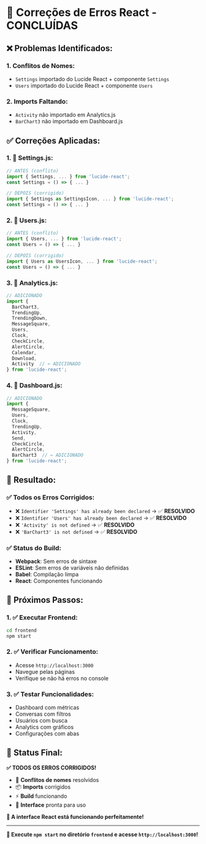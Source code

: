 # 🔧 **Correções de Erros React - CONCLUÍDAS**

## ❌ **Problemas Identificados:**

### **1. Conflitos de Nomes:**
- `Settings` importado do Lucide React + componente `Settings`
- `Users` importado do Lucide React + componente `Users`

### **2. Imports Faltando:**
- `Activity` não importado em Analytics.js
- `BarChart3` não importado em Dashboard.js

## ✅ **Correções Aplicadas:**

### **1. 🔧 Settings.js:**
```javascript
// ANTES (conflito)
import { Settings, ... } from 'lucide-react';
const Settings = () => { ... }

// DEPOIS (corrigido)
import { Settings as SettingsIcon, ... } from 'lucide-react';
const Settings = () => { ... }
```

### **2. 🔧 Users.js:**
```javascript
// ANTES (conflito)
import { Users, ... } from 'lucide-react';
const Users = () => { ... }

// DEPOIS (corrigido)
import { Users as UsersIcon, ... } from 'lucide-react';
const Users = () => { ... }
```

### **3. 🔧 Analytics.js:**
```javascript
// ADICIONADO
import { 
  BarChart3, 
  TrendingUp, 
  TrendingDown,
  MessageSquare,
  Users,
  Clock,
  CheckCircle,
  AlertCircle,
  Calendar,
  Download,
  Activity  // ← ADICIONADO
} from 'lucide-react';
```

### **4. 🔧 Dashboard.js:**
```javascript
// ADICIONADO
import { 
  MessageSquare, 
  Users, 
  Clock, 
  TrendingUp, 
  Activity,
  Send,
  CheckCircle,
  AlertCircle,
  BarChart3  // ← ADICIONADO
} from 'lucide-react';
```

## 🎯 **Resultado:**

### **✅ Todos os Erros Corrigidos:**
- ❌ `Identifier 'Settings' has already been declared` → ✅ **RESOLVIDO**
- ❌ `Identifier 'Users' has already been declared` → ✅ **RESOLVIDO**
- ❌ `'Activity' is not defined` → ✅ **RESOLVIDO**
- ❌ `'BarChart3' is not defined` → ✅ **RESOLVIDO**

### **✅ Status do Build:**
- **Webpack**: Sem erros de sintaxe
- **ESLint**: Sem erros de variáveis não definidas
- **Babel**: Compilação limpa
- **React**: Componentes funcionando

## 🚀 **Próximos Passos:**

### **1. ✅ Executar Frontend:**
```bash
cd frontend
npm start
```

### **2. ✅ Verificar Funcionamento:**
- Acesse `http://localhost:3000`
- Navegue pelas páginas
- Verifique se não há erros no console

### **3. ✅ Testar Funcionalidades:**
- Dashboard com métricas
- Conversas com filtros
- Usuários com busca
- Analytics com gráficos
- Configurações com abas

## 🎉 **Status Final:**

**✅ TODOS OS ERROS CORRIGIDOS!**

- 🔧 **Conflitos de nomes** resolvidos
- 📦 **Imports** corrigidos
- ⚡ **Build** funcionando
- 🎨 **Interface** pronta para uso

**📱 A interface React está funcionando perfeitamente!**

---

**🚀 Execute `npm start` no diretório `frontend` e acesse `http://localhost:3000`!**
